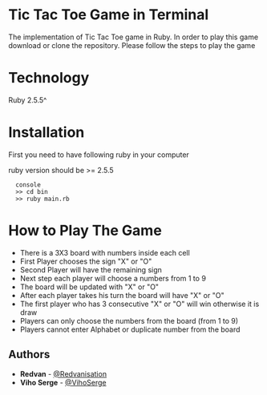 # Tic Tac Toe Game in Terminal
The implementation of Tic Tac Toe game in Ruby. In order to play this game download or clone the repository. Please follow the steps to play the game


# Technology
Ruby 2.5.5^

# Installation
First you need to have following ruby in your computer

ruby version should be >= 2.5.5

```
  console
  >> cd bin
  >> ruby main.rb

```

# How to Play The Game
- There is a 3X3 board with numbers inside each cell
- First Player chooses the sign "X" or "O"
- Second Player will have the remaining sign
- Next step each player will choose a numbers from 1 to 9
- The board will be updated with "X" or "O" 
- After each player takes his turn the board will have "X" or "O"
- The first player who has 3 consecutive "X" or "O" will win otherwise it is draw
- Players can only choose the numbers from the board (from 1 to 9)
- Players cannot enter Alphabet or duplicate number from the board

## Authors
* **Redvan** - [@Redvanisation](https://github.com/Redvanisation)
* **Viho Serge** - [@VihoSerge](https://github.com/VihoSerge)
